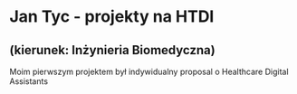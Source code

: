 # Jan Tyc - projekty na HTDI 
## (kierunek: Inżynieria Biomedyczna)

Moim pierwszym projektem był indywidualny proposal o Healthcare Digital Assistants 

